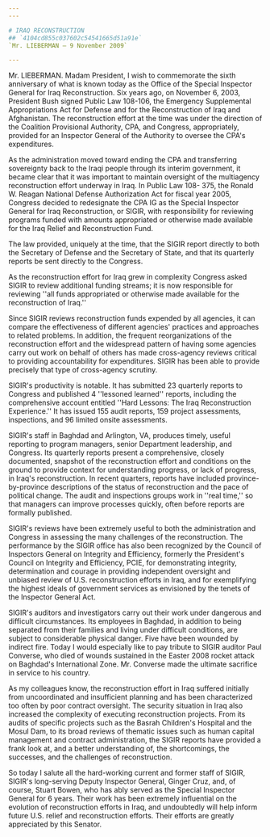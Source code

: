 ```yaml
---
---

# IRAQ RECONSTRUCTION
## `4104cd855c037602c54541665d51a91e`
`Mr. LIEBERMAN — 9 November 2009`

---
```



Mr. LIEBERMAN. Madam President, I wish to commemorate the sixth 
anniversary of what is known today as the Office of the Special 
Inspector General for Iraq Reconstruction. Six years ago, on November 
6, 2003, President Bush signed Public Law 108-106, the Emergency 
Supplemental Appropriations Act for Defense and for the Reconstruction 
of Iraq and Afghanistan. The reconstruction effort at the time was 
under the direction of the Coalition Provisional Authority, CPA, and 
Congress, appropriately, provided for an Inspector General of the 
Authority to oversee the CPA's expenditures.



As the administration moved toward ending the CPA and transferring 
sovereignty back to the Iraqi people through its interim government, it 
became clear that it was important to maintain oversight of the 
multiagency reconstruction effort underway in Iraq. In Public Law 108-
375, the Ronald W. Reagan National Defense Authorization Act for fiscal 
year 2005, Congress decided to redesignate the CPA IG as the Special 
Inspector General for Iraq Reconstruction, or SIGIR, with 
responsibility for reviewing programs funded with amounts appropriated 
or otherwise made available for the Iraq Relief and Reconstruction 
Fund.

The law provided, uniquely at the time, that the SIGIR report 
directly to both the Secretary of Defense and the Secretary of State, 
and that its quarterly reports be sent directly to the Congress.

As the reconstruction effort for Iraq grew in complexity Congress 
asked SIGIR to review additional funding streams; it is now responsible 
for reviewing ''all funds appropriated or otherwise made available for 
the reconstruction of Iraq.''

Since SIGIR reviews reconstruction funds expended by all agencies, it 
can compare the effectiveness of different agencies' practices and 
approaches to related problems. In addition, the frequent 
reorganizations of the reconstruction effort and the widespread pattern 
of having some agencies carry out work on behalf of others has made 
cross-agency reviews critical to providing accountability for 
expenditures. SIGIR has been able to provide precisely that type of 
cross-agency scrutiny.

SIGIR's productivity is notable. It has submitted 23 quarterly 
reports to Congress and published 4 ''lessoned learned'' reports, 
including the comprehensive account entitled ''Hard Lessons: The Iraq 
Reconstruction Experience.'' It has issued 155 audit reports, 159 
project assessments, inspections, and 96 limited onsite assessments.

SIGIR's staff in Baghdad and Arlington, VA, produces timely, useful 
reporting to program managers, senior Department leadership, and 
Congress. Its quarterly reports present a comprehensive, closely 
documented, snapshot of the reconstruction effort and conditions on the 
ground to provide context for understanding progress, or lack of 
progress, in Iraq's reconstruction. In recent quarters, reports have 
included province-by-province descriptions of the status of 
reconstruction and the pace of political change. The audit and 
inspections groups work in ''real time,'' so that managers can improve 
processes quickly, often before reports are formally published.

SIGIR's reviews have been extremely useful to both the administration 
and Congress in assessing the many challenges of the reconstruction. 
The performance by the SIGIR office has also been recognized by the 
Council of Inspectors General on Integrity and Efficiency, formerly the 
President's Council on Integrity and Efficiency, PCIE, for 
demonstrating integrity, determination and courage in providing 
independent oversight and unbiased review of U.S. reconstruction 
efforts in Iraq, and for exemplifying the highest ideals of government 
services as envisioned by the tenets of the Inspector General Act.

SIGIR's auditors and investigators carry out their work under 
dangerous and difficult circumstances. Its employees in Baghdad, in 
addition to being separated from their families and living under 
difficult conditions, are subject to considerable physical danger. Five 
have been wounded by indirect fire. Today I would especially like to 
pay tribute to SIGIR auditor Paul Converse, who died of wounds 
sustained in the Easter 2008 rocket attack on Baghdad's International 
Zone. Mr. Converse made the ultimate sacrifice in service to his 
country.

As my colleagues know, the reconstruction effort in Iraq suffered 
initially from uncoordinated and insufficient planning and has been 
characterized too often by poor contract oversight. The security 
situation in Iraq also increased the complexity of executing 
reconstruction projects. From its audits of specific projects such as 
the Basrah Children's Hospital and the Mosul Dam, to its broad reviews 
of thematic issues such as human capital management and contract 
administration, the SIGIR reports have provided a frank look at, and a 
better understanding of, the shortcomings, the successes, and the 
challenges of reconstruction.

So today I salute all the hard-working current and former staff of 
SIGIR, SIGIR's long-serving Deputy Inspector General, Ginger Cruz, and, 
of course, Stuart Bowen, who has ably served as the Special Inspector 
General for 6 years. Their work has been extremely influential on the 
evolution of reconstruction efforts in Iraq, and undoubtedly will help 
inform future U.S. relief and reconstruction efforts. Their efforts are 
greatly appreciated by this Senator.
